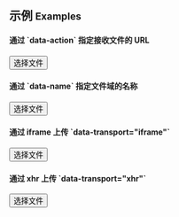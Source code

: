 ## 示例 <small>Examples</small>

<div class="bs-example">
    <div class="content">
        <form>
            <div class="row">
                <div class="col-xs-6">
                    <h4>通过 `data-action` 指定接收文件的 URL</h4>
                    <button bx-name="components/uploader" data-action="api/upload.json" data-name="foo" type="button" class="btn btn-default">选择文件</button>
                    <div class="preview"></div>
                </div>
                <div class="col-xs-6">
                    <h4>通过 `data-name` 指定文件域的名称</h4>
                    <button bx-name="components/uploader" data-action="api/upload.json" data-name="bar" type="button" class="btn btn-default">选择文件</button>
                    <div class="preview"></div>
                </div>
            </div>
        </form>
    </div>
</div>
<div class="bs-example">
    <div class="content">
        <div class="row">
            <div class="col-xs-6">
                <form>
                    <h4>通过 iframe 上传 `data-transport="iframe"`</h4>  
                    <button bx-name="components/uploader" data-name="foo" data-action="api/upload.json" data-transport="iframe" type="button" class="btn btn-default"><span class="glyphicon glyphicon-open"></span> 选择文件</button>
                    <div class="preview"></div>
                </form>
            </div>
            <div class="col-xs-6">
                <form>
                    <h4>通过 xhr 上传 `data-transport="xhr"`</h4>  
                    <button bx-name="components/uploader" data-name="bar" data-action="api/upload.json" data-transport="xhr" type="button" class="btn btn-default"><span class="glyphicon glyphicon-open"></span> 选择文件</button>
                    <div class="preview"></div>
                </form>
            </div>
        </div>
    </div>
</div>
<!-- <div class="bs-example">
    <div class="content">
        <div class="row">
            <div class="col-xs-6">
                <form>
                    <h4>bx-options + iframe</h4>  
                    <button bx-name="components/uploader" bx-options="{
                        name: 'file1',
                        action: './package.json',
                        transport: 'iframe'
                    }" type="button" class="btn btn-default"><span class="glyphicon glyphicon-open"></span> 选择文件</button>
                    <div class="preview"></div>
                </form>
            </div>
            <div class="col-xs-6">
                <form>
                    <h4>bx-options + xhr</h4>  
                    <button bx-name="components/uploader" bx-options="{
                        name: 'file2',
                        action: 'api/upload.json',
                        transport: 'xhr'
                    }" type="button" class="btn btn-default"><span class="glyphicon glyphicon-open"></span> 选择文件</button>
                    <div class="preview"></div>
                </form>
            </div>
        </div>
    </div>
</div> -->

<script type="text/javascript">
    require(['brix/loader', 'jquery', 'underscore', 'log'], function(Loader, $, _, log) {
        Loader.boot(function() {
            var instances = Loader.query('components/uploader')
            instances.on('start.uploader', function(event, files) {
                console.log(event.type, event.namespace, event.component)
                var preview = $(event.target).parent().find('div.preview')
                _.each(files, function(file /*, index*/ ) {
                    var reader = new FileReader()
                    reader.onload = function(event) {
                        var $img = $('<img>')
                            .addClass('uploader-preview-thumbnail')
                            .attr('src', event.target.result)
                            .attr('title', file.name)
                            .appendTo(preview)
                            .attr('bx-name', 'components/popover')
                            .attr('data-content', '<img src="' + event.target.result + '">')
                            .attr('data-placement', 'bottom')
                            .attr('data-align', 'left')
                        Loader.boot($img)
                    }
                    reader.readAsDataURL(file)
                })
                // event.preventDefault()
            })
            instances.on('progress.uploader', function(event, files, state) {
                console.log(event.type, event.namespace, files, state.loaded + '/' + state.total + 'B', state.percent + '%')
            })
            instances.on('success.uploader', function(event, files, response) {
                console.log(event.type, event.namespace, files, response)
            })
            instances.on('error.uploader', function(event, files, reason) {
                console.log(event.type, event.namespace, files, reason)
            })
            instances.on('complete.uploader', function(event, files) {
                console.log(event.type, event.namespace, files)
            })
        })
    })
</script>
